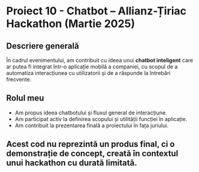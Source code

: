# Proiect 10 - Chatbot – Allianz-Țiriac Hackathon (Martie 2025)

## Descriere generală

În cadrul evenimentului, am contribuit cu ideea unui **chatbot inteligent** care ar putea fi integrat într-o aplicație mobilă a companiei, cu scopul de a automatiza interacțiunea cu utilizatorii și de a răspunde la întrebări frecvente.

## Rolul meu

- Am propus ideea chatbotului și fluxul general de interacțiune.
- Am participat activ la definirea scopului și utilității funcției în aplicație.
- Am contribuit la prezentarea finală a proiectului în fața juriului.

## Acest cod nu reprezintă un produs final, ci o demonstrație de concept, creată în contextul unui hackathon cu durată limitată.
